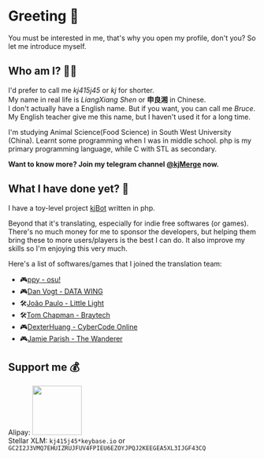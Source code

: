 # Greeting 👋

You must be interested in me, that's why you open my profile, don't you? So let me introduce myself.

## Who am I? 🤷‍♂️

I'd prefer to call me _kj415j45_ or _kj_ for shorter.  
My name in real life is _LiangXiang Shen_ or **申良湘** in Chinese.  
I don't actually have a English name. But if you want, you can call me _Bruce_. My English teacher give me this name, but I haven't used it for a long time.

I'm studying Animal Science(Food Science) in South West University (China). Learnt some programming when I was in middle school. php is my primary programming language, while C with STL as secondary.

**Want to know more? Join my telegram channel [@kjMerge](https://t.me/kjMerge) now.**

## What I have done yet? 📝

I have a toy-level project [kjBot](https://github.com/kjBot-Dev) written in php.

Beyond that it's translating, especially for indie free softwares (or games). There's no much money for me to sponsor the developers, but helping them bring these to more users/players is the best I can do. It also improve my skills so I'm enjoying this very much.

Here's a list of softwares/games that I joined the translation team:
- 🎮[ppy - osu!](https://osu.ppy.sh/)
- 🎮[Dan Vogt - DATA WING](http://www.danvogt.info/)
- 🛠[João Paulo - Little Light](https://github.com/LittleLightForDestiny/littlelight)
- 🛠[Tom Chapman - Braytech](https://braytech.org/)
- 🎮[DexterHuang - CyberCode Online](https://cybercodeonline.com/)
- 🎮[Jamie Parish - The Wanderer](https://www.jamiepparish.com/unityprojects)

## Support me 💰

Alipay: <img src="https://user-images.githubusercontent.com/18349191/76498749-7204ed00-6478-11ea-9a7f-95c77d100790.jpg" width="100" height="100" />  
Stellar XLM: `kj415j45*keybase.io` or `GC2I2J3VMQ7EHUIZRUJFUV4FPIEU6EZOYJPQJ2KEEGEA5XL3IJGF43CQ`
